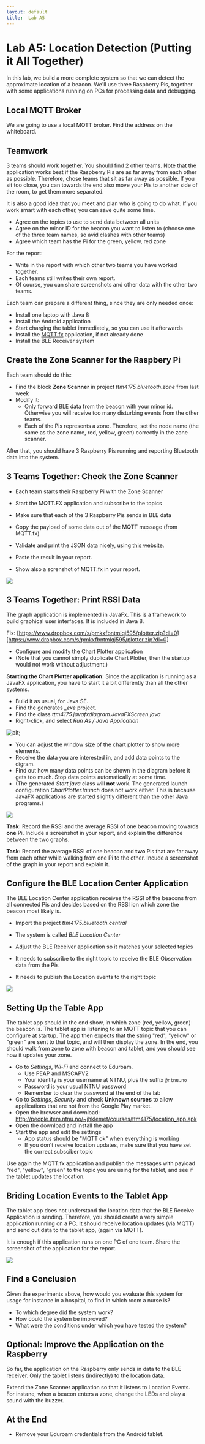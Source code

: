 ```yaml
---
layout: default
title:  Lab A5
---
```


# Lab A5: Location Detection (Putting it All Together)

In this lab, we build a more complete system so that we can detect the approximate location of a beacon. We'll use three Raspberry Pis, together with some applications running on PCs for processing data and debugging.

## Local MQTT Broker

We are going to use a local MQTT broker. Find the address on the whiteboard.

## Teamwork

3 teams should work together. You should find 2 other teams. Note that the application works best if the Raspberry Pis are as far away from each other as possible. Therefore, chose teams that sit as far away as possible. If you sit too close, you can towards the end also move your Pis to another side of the room, to get them more separated.

It is also a good idea that you meet and plan who is going to do what. If you work smart with each other, you can save quite some time.

* Agree on the topics to use to send data between all units
* Agree on the minor ID for the beacon you want to listen to (choose one of the three team names, so avid clashes with other teams)
* Agree which team has the Pi for the green, yellow, red zone 

For the report:

* Write in the report with which other two teams you have worked together.
* Each teams still writes their own report.
* Of course, you can share screenshots and other data with the other two teams.

Each team can prepare a different thing, since they are only needed once:

* Install one laptop with Java 8
* Install the Android application
* Start charging the tablet immediately, so you can use it afterwards
* Install the [MQTT.fx][MQTT.fx] application, if not already done
* Install the BLE Receiver system

[MQTT.fx]: ../a3/mqtt.html


## Create the Zone Scanner for the Raspbery Pi

Each team should do this:

* Find the block **Zone Scanner** in project *ttm4175.bluetooth.zone* from last week
* Modify it:
  * Only forward BLE data from the beacon with your minor id. Otherwise you will receive too many disturbing events from the other teams.
  * Each of the Pis represents a zone. Therefore, set the node name (the same as the zone name, red, yellow, green) correctly in the zone scanner.

After that, you should have 3 Raspberry Pis running and reporting Bluetooth data into the system.


## 3 Teams Together: Check the Zone Scanner

* Each team starts their Raspberry Pi with the Zone Scanner
* Start the MQTT.FX application and subscribe to the topics
* Make sure that each of the 3 Raspberry Pis sends in BLE data

* Copy the payload of some data out of the MQTT message (from MQTT.fx)
* Validate and print the JSON data nicely, using [this website][json].
* Paste the result in your report.
* Show also a screnshot of MQTT.fx in your report.

[json]: http://jsonlint.com/

![](images/system1.png)


## 3 Teams Together: Print RSSI Data

The graph application is implemented in JavaFx. This is a framework to build graphical user interfaces. It is included in Java 8. 

Fix: [https://www.dropbox.com/s/pmkxfbntmlqj595/plotter.zip?dl=0][https://www.dropbox.com/s/pmkxfbntmlqj595/plotter.zip?dl=0]

* Configure and modify the Chart Plotter application
* (Note that you cannot simply duplicate Chart Plotter, then the startup would not work without adjustment.)


**Starting the Chart Plotter application:** Since the application is running as a JavaFX application, you have to start it a bit differently than all the other systems.

* Build it as usual, for Java SE.
* Find the generates *_exe* project.
* Find the class *ttm4175.javafxdiagram.JavaFXScreen.java*
* Right-click, and select *Run As / Java Application*

![alt](images/start-chart-plotter.png);

* You can adjust the window size of the chart plotter to show more elements.
* Receive the data you are interested in, and add data points to the digram. 
* Find out how many data points can be shown in the diagram before it gets too much. Stop data points automatically at some time.
* (The generated *Start.java* class will **not** work. The generated launch configuration *ChartPlotter.launch* does not work either. This is because JavaFX applications are started slightly different than the other Java programs.) 

![](images/system2.png)

**Task:** Record the RSSI and the average RSSI of one beacon moving towards **one** Pi. Include a screenshot in your report, and explain the difference between the two graphs. 

**Task:** Record the average RSSI of one beacon and **two** Pis that are far away from each other while walking from one Pi to the other. Incude a screenshot of the graph in your report and explain it.


## Configure the BLE Location Center Application

The BLE Location Center application receives the RSSI of the beacons from all connected Pis and decides based on the RSSI ion which zone the beacon most likely is.

* Import the project *ttm4175.bluetooth.central*
* The system is called *BLE Location Center*

* Adjust the BLE Receiver application so it matches your selected topics
* It needs to subscribe to the right topic to receive the BLE Observation data from the Pis
* It needs to publish the Location events to the right topic

![](images/system3.png)

## Setting Up the Table App

The tablet app should in the end show, in which zone (red, yellow, green) the beacon is. The tablet app is listening to an MQTT topic that you can configure at startup. The app then expects that the string "red", "yellow" or "green" are sent to that topic, and will then display the zone.
In the end, you should walk from zone to zone with beacon and tablet, and you should see how it updates your zone.

* Go to *Settings*, *Wi-Fi* and connect to Eduroam.
  * Use PEAP and MSCAPV2
  * Your identity is your username at NTNU, plus the suffix `@ntnu.no`
  * Password is your usual NTNU password
  * Remember to clear the password at the end of the lab
* Go to *Settings*, *Security* and check **Unknown sources** to allow applications that are not from the Google Play market.
* Open the browser and download: http://people.item.ntnu.no/~jhklemet/courses/ttm4175/location_app.apk
* Open the download and install the app
* Start the app and edit the settings
    - App status should be "MQTT ok" when everything is working
    - If you don't receive location updates, make sure that you have set the correct subsciber topic
    
 Use again the MQTT.fx application and publish the messages with payload "red", "yellow", "green" to the topic you are using for the tablet, and see if the tablet updates the location.
 

## Briding Location Events to the Tablet App

The tablet app does not understand the location data that the BLE Receive Application is sending. Therefore, you should create a very simple application running on a PC. It should receive location updates (via MQTT) and send out data to the tablet app, (again via MQTT). 

It is enough if this application runs on one PC of one team. Share the screenshot of the application for the report.

![](images/system4.png)


## Find a Conclusion

Given the experiments above, how would you evaluate this system for usage for instance in a hospital, to find in which room a nurse is?

* To which degree did the system work?
* How could the system be improved?
* What were the conditions under which you have tested the system?


## Optional: Improve the Application on the Raspberry

So far, the application on the Raspberry only sends in data to the BLE receiver. Only the tablet listens (indirectly) to the location data. 

Extend the Zone Scanner application so that it listens to Location Events. For instane, when a beacon enters a zone, change the LEDs and play a sound with the buzzer.

    
## At the End

* Remove your Eduroam credentials from the Android tablet.